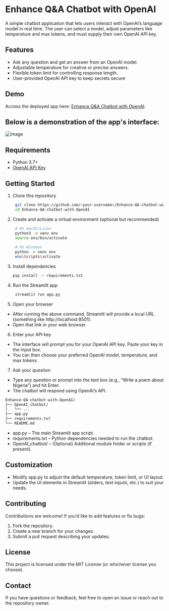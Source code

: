 # Enhance Q&A Chatbot with OpenAI
A simple chatbot application that lets users interact with OpenAI’s language model in real time. The user can select a model, adjust parameters like temperature and max tokens, and must supply their own OpenAI API key.

## Features
- Ask any question and get an answer from an OpenAI model.
- Adjustable temperature for creative or precise answers.
- Flexible token limit for controlling response length.
- User-provided OpenAI API key to keep secrets secure

## Demo
Access the deployed app here: [Enhance Q&A Chatbot with OpenAI](https://enhance-q-a-chatbot-with-openai-jjgmcesiyfu7w8zgllkyyh.streamlit.app/).

## **Below is a demonstration of the app's interface:**
![image](https://github.com/user-attachments/assets/1bdd262f-b76e-4768-9e8f-3afd9e06221b)

## Requirements
- Python 3.7+
- [OpenAI API Key](https://platform.openai.com/api-keys)

## Getting Started

1. Clone this repository
   ``` bash
    git clone https://github.com/<your-username>/Enhance-QA-chatbot-with-OpenAI.git
    cd Enhance-QA-chatbot-with-OpenAI

   ```
2. Create and activate a virtual environment (optional but recommended)
   ``` bash
    # On macOS/Linux
    python3 -m venv env
    source env/bin/activate
    
    # On Windows
    python -m venv env
    env\Scripts\activate

   ```

3. Install dependencies
   ``` bash
   pip install -r requirements.txt

   ```

4. Run the Streamlit app
   ``` bash
    streamlit run app.py
   ```
5. Open your browser
 - After running the above command, Streamlit will provide a local URL (something like http://localhost:8501).
 - Open that link in your web browser.
6. Enter your API key
 - The interface will prompt you for your OpenAI API key. Paste your key in the input box.
 - You can then choose your preferred OpenAI model, temperature, and max tokens.
7. Ask your question
 - Type any question or prompt into the text box (e.g., “Write a poem about Nigeria”) and hit Enter.
 - The chatbot will respond using OpenAI’s API.

``` bash
Enhance-QA-chatbot-with-OpenAI/
├── OpenAI_chatbot/
│   └── ...
├── app.py
├── requirements.txt
└── README.md

```

- app.py – The main Streamlit app script.
- requirements.txt – Python dependencies needed to run the chatbot.
- OpenAI_chatbot/ – (Optional) Additional module folder or scripts (if present).

## Customization
- Modify app.py to adjust the default temperature, token limit, or UI layout.
- Update the UI elements in Streamlit (sliders, text inputs, etc.) to suit your needs.


## Contributing
 Contributions are welcome! If you’d like to add features or fix bugs:
 1. Fork the repository.
 2. Create a new branch for your changes.
 3. Submit a pull request describing your updates.

## License
This project is licensed under the MIT License (or whichever license you choose).

## Contact
If you have questions or feedback, feel free to open an issue or reach out to the repository owner.
